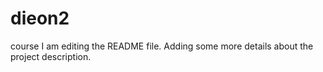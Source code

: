 # dieon2
course
I am editing the README file. Adding some more details about the project description.
